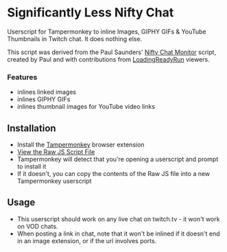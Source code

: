 # Significantly Less Nifty Chat

Userscript for Tampermonkey to inline Images, GIPHY GIFs & YouTube Thumbnails
in Twitch chat. It does nothing else.

This script was derived from the Paul Saunders'
[Nifty Chat Monitor](https://github.com/paul-lrr/nifty-chat-monitor) script,
created by Paul and with contributions from
[LoadingReadyRun](https://loadingreadyrun.com) viewers.

### Features
- inlines linked images
- inlines GIPHY GIFs
- inlines thumbnail images for YouTube video links

## Installation
- Install the [Tampermonkey](https://tampermonkey.net/) browser extension
- [View the Raw JS Script File](https://github.com/Road-hog123/significantly-less-nifty-chat/raw/master/chat-monitor.user.js)
- Tampermonkey will detect that you're opening a userscript and prompt to
install it
- If it doesn't, you can copy the contents of the Raw JS file into a new
Tampermonkey userscript

## Usage
- This userscript should work on any live chat on twitch.tv - it won't work on
VOD chats.
- When posting a link in chat, note that it won't be inlined if it doesn't end
in an image extension, or if the url involves ports.
